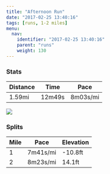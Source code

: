 ```yaml
---
title: "Afternoon Run"
date: "2017-02-25 13:40:16"
tags: [runs, 1-2 miles]
menu:
  nav:
    identifier: "2017-02-25 13:40:16"
    parent: "runs"
    weight: 130
---
```


### Stats

| Distance | Time | Pace |
|----------|------|------|
|1.59mi|12m49s|8m03s/mi|

<img src='https://maps.googleapis.com/maps/api/staticmap?maptype=roadmap&path=enc:wnjeIf|vL^wEnDyB~DpEwJvEH{F`DiBbDTdBnDaKnEFcGfCiCtC@fBvDsKpEQiDrB_FdEChBbDcKjFSoAjCwDmCdF&key=AIzaSyAfqMeaZ1CCJFGP5cWud__oZnT_Pybg-1M&size=800x800&markers=color:yellow|label:S|53.47068,-2.25236&markers=color:green|label:F|53.47037,-2.252870000000001'>

### Splits

| Mile | Pace | Elevation |
|------|------|-----------|
|1|7m41s/mi|-10.8ft|
|2|8m23s/mi|14.1ft|
